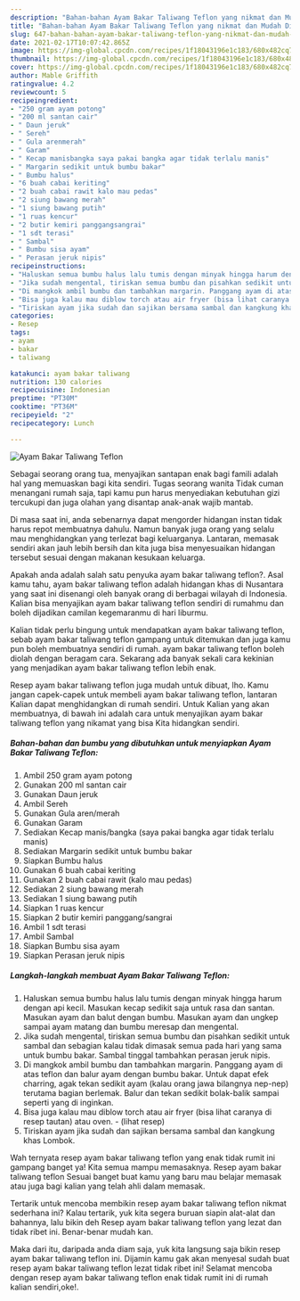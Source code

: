```yaml
---
description: "Bahan-bahan Ayam Bakar Taliwang Teflon yang nikmat dan Mudah Dibuat"
title: "Bahan-bahan Ayam Bakar Taliwang Teflon yang nikmat dan Mudah Dibuat"
slug: 647-bahan-bahan-ayam-bakar-taliwang-teflon-yang-nikmat-dan-mudah-dibuat
date: 2021-02-17T10:07:42.865Z
image: https://img-global.cpcdn.com/recipes/1f18043196e1c183/680x482cq70/ayam-bakar-taliwang-teflon-foto-resep-utama.jpg
thumbnail: https://img-global.cpcdn.com/recipes/1f18043196e1c183/680x482cq70/ayam-bakar-taliwang-teflon-foto-resep-utama.jpg
cover: https://img-global.cpcdn.com/recipes/1f18043196e1c183/680x482cq70/ayam-bakar-taliwang-teflon-foto-resep-utama.jpg
author: Mable Griffith
ratingvalue: 4.2
reviewcount: 5
recipeingredient:
- "250 gram ayam potong"
- "200 ml santan cair"
- " Daun jeruk"
- " Sereh"
- " Gula arenmerah"
- " Garam"
- " Kecap manisbangka saya pakai bangka agar tidak terlalu manis"
- " Margarin sedikit untuk bumbu bakar"
- " Bumbu halus"
- "6 buah cabai keriting"
- "2 buah cabai rawit kalo mau pedas"
- "2 siung bawang merah"
- "1 siung bawang putih"
- "1 ruas kencur"
- "2 butir kemiri panggangsangrai"
- "1 sdt terasi"
- " Sambal"
- " Bumbu sisa ayam"
- " Perasan jeruk nipis"
recipeinstructions:
- "Haluskan semua bumbu halus lalu tumis dengan minyak hingga harum dengan api kecil. Masukan kecap sedikit saja untuk rasa dan santan. Masukan ayam dan balut dengan bumbu. Masukan ayam dan ungkep sampai ayam matang dan bumbu meresap dan mengental."
- "Jika sudah mengental, tiriskan semua bumbu dan pisahkan sedikit untuk sambal dan sebagian kalau tidak dimasak semua pada hari yang sama untuk bumbu bakar. Sambal tinggal tambahkan perasan jeruk nipis."
- "Di mangkok ambil bumbu dan tambahkan margarin. Panggang ayam di atas teflon dan balur ayam dengan bumbu bakar. Untuk dapat efek charring, agak tekan sedikit ayam (kalau orang jawa bilangnya nep-nep) terutama bagian berlemak. Balur dan tekan sedikit bolak-balik sampai seperti yang di inginkan."
- "Bisa juga kalau mau diblow torch atau air fryer (bisa lihat caranya di resep tautan) atau oven.           (lihat resep)"
- "Tiriskan ayam jika sudah dan sajikan bersama sambal dan kangkung khas Lombok."
categories:
- Resep
tags:
- ayam
- bakar
- taliwang

katakunci: ayam bakar taliwang 
nutrition: 130 calories
recipecuisine: Indonesian
preptime: "PT30M"
cooktime: "PT36M"
recipeyield: "2"
recipecategory: Lunch

---
```



![Ayam Bakar Taliwang Teflon](https://img-global.cpcdn.com/recipes/1f18043196e1c183/680x482cq70/ayam-bakar-taliwang-teflon-foto-resep-utama.jpg)

Sebagai seorang orang tua, menyajikan santapan enak bagi famili adalah hal yang memuaskan bagi kita sendiri. Tugas seorang  wanita Tidak cuman menangani rumah saja, tapi kamu pun harus menyediakan kebutuhan gizi tercukupi dan juga olahan yang disantap anak-anak wajib mantab.

Di masa  saat ini, anda sebenarnya dapat mengorder hidangan instan tidak harus repot membuatnya dahulu. Namun banyak juga orang yang selalu mau menghidangkan yang terlezat bagi keluarganya. Lantaran, memasak sendiri akan jauh lebih bersih dan kita juga bisa menyesuaikan hidangan tersebut sesuai dengan makanan kesukaan keluarga. 



Apakah anda adalah salah satu penyuka ayam bakar taliwang teflon?. Asal kamu tahu, ayam bakar taliwang teflon adalah hidangan khas di Nusantara yang saat ini disenangi oleh banyak orang di berbagai wilayah di Indonesia. Kalian bisa menyajikan ayam bakar taliwang teflon sendiri di rumahmu dan boleh dijadikan camilan kegemaranmu di hari liburmu.

Kalian tidak perlu bingung untuk mendapatkan ayam bakar taliwang teflon, sebab ayam bakar taliwang teflon gampang untuk ditemukan dan juga kamu pun boleh membuatnya sendiri di rumah. ayam bakar taliwang teflon boleh diolah dengan beragam cara. Sekarang ada banyak sekali cara kekinian yang menjadikan ayam bakar taliwang teflon lebih enak.

Resep ayam bakar taliwang teflon juga mudah untuk dibuat, lho. Kamu jangan capek-capek untuk membeli ayam bakar taliwang teflon, lantaran Kalian dapat menghidangkan di rumah sendiri. Untuk Kalian yang akan membuatnya, di bawah ini adalah cara untuk menyajikan ayam bakar taliwang teflon yang nikamat yang bisa Kita hidangkan sendiri.

<!--inarticleads1-->

##### Bahan-bahan dan bumbu yang dibutuhkan untuk menyiapkan Ayam Bakar Taliwang Teflon:

1. Ambil 250 gram ayam potong
1. Gunakan 200 ml santan cair
1. Gunakan  Daun jeruk
1. Ambil  Sereh
1. Gunakan  Gula aren/merah
1. Gunakan  Garam
1. Sediakan  Kecap manis/bangka (saya pakai bangka agar tidak terlalu manis)
1. Sediakan  Margarin sedikit untuk bumbu bakar
1. Siapkan  Bumbu halus
1. Gunakan 6 buah cabai keriting
1. Gunakan 2 buah cabai rawit (kalo mau pedas)
1. Sediakan 2 siung bawang merah
1. Sediakan 1 siung bawang putih
1. Siapkan 1 ruas kencur
1. Siapkan 2 butir kemiri panggang/sangrai
1. Ambil 1 sdt terasi
1. Ambil  Sambal
1. Siapkan  Bumbu sisa ayam
1. Siapkan  Perasan jeruk nipis




<!--inarticleads2-->

##### Langkah-langkah membuat Ayam Bakar Taliwang Teflon:

1. Haluskan semua bumbu halus lalu tumis dengan minyak hingga harum dengan api kecil. Masukan kecap sedikit saja untuk rasa dan santan. Masukan ayam dan balut dengan bumbu. Masukan ayam dan ungkep sampai ayam matang dan bumbu meresap dan mengental.
1. Jika sudah mengental, tiriskan semua bumbu dan pisahkan sedikit untuk sambal dan sebagian kalau tidak dimasak semua pada hari yang sama untuk bumbu bakar. Sambal tinggal tambahkan perasan jeruk nipis.
1. Di mangkok ambil bumbu dan tambahkan margarin. Panggang ayam di atas teflon dan balur ayam dengan bumbu bakar. Untuk dapat efek charring, agak tekan sedikit ayam (kalau orang jawa bilangnya nep-nep) terutama bagian berlemak. Balur dan tekan sedikit bolak-balik sampai seperti yang di inginkan.
1. Bisa juga kalau mau diblow torch atau air fryer (bisa lihat caranya di resep tautan) atau oven. -           (lihat resep)
1. Tiriskan ayam jika sudah dan sajikan bersama sambal dan kangkung khas Lombok.




Wah ternyata resep ayam bakar taliwang teflon yang enak tidak rumit ini gampang banget ya! Kita semua mampu memasaknya. Resep ayam bakar taliwang teflon Sesuai banget buat kamu yang baru mau belajar memasak atau juga bagi kalian yang telah ahli dalam memasak.

Tertarik untuk mencoba membikin resep ayam bakar taliwang teflon nikmat sederhana ini? Kalau tertarik, yuk kita segera buruan siapin alat-alat dan bahannya, lalu bikin deh Resep ayam bakar taliwang teflon yang lezat dan tidak ribet ini. Benar-benar mudah kan. 

Maka dari itu, daripada anda diam saja, yuk kita langsung saja bikin resep ayam bakar taliwang teflon ini. Dijamin kamu gak akan menyesal sudah buat resep ayam bakar taliwang teflon lezat tidak ribet ini! Selamat mencoba dengan resep ayam bakar taliwang teflon enak tidak rumit ini di rumah kalian sendiri,oke!.

